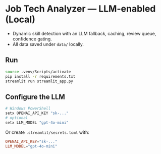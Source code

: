 
# Job Tech Analyzer — LLM-enabled (Local)
- Dynamic skill detection with an LLM fallback, caching, review queue, confidence gating.
- All data saved under `data/` locally.

## Run
```bash
source .venv/Scripts/activate
pip install -r requirements.txt
streamlit run streamlit_app.py
```

## Configure the LLM
```powershell
# Windows PowerShell
setx OPENAI_API_KEY "sk-..."
# optional
setx LLM_MODEL "gpt-4o-mini"
```
Or create `.streamlit/secrets.toml` with:
```toml
OPENAI_API_KEY="sk-..."
LLM_MODEL="gpt-4o-mini"
```
